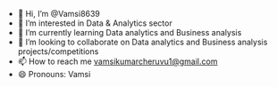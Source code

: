 - 👋 Hi, I’m @Vamsi8639
- 👀 I’m interested in Data & Analytics sector
- 🌱 I’m currently learning Data analytics and Business analysis
- 💞️ I’m looking to collaborate on Data analytics and Business analysis projects/competitions
- 📫 How to reach me vamsikumarcheruvu1@gmail.com
- 😄 Pronouns: Vamsi

<!---
Vamsi8639/Vamsi8639 is a ✨ special ✨ repository because its `README.md` (this file) appears on your GitHub profile.
You can click the Preview link to take a look at your changes.
--->
